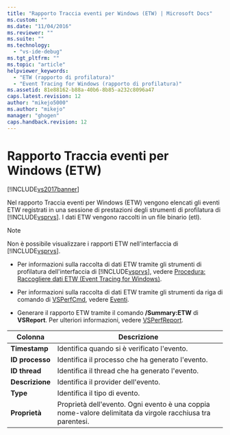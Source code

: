 ```yaml
---
title: "Rapporto Traccia eventi per Windows (ETW) | Microsoft Docs"
ms.custom: ""
ms.date: "11/04/2016"
ms.reviewer: ""
ms.suite: ""
ms.technology: 
  - "vs-ide-debug"
ms.tgt_pltfrm: ""
ms.topic: "article"
helpviewer_keywords: 
  - "ETW (rapporto di profilatura)"
  - "Event Tracing for Windows (rapporto di profilatura)"
ms.assetid: 81e88162-b88a-40b6-8b85-a232c8096a47
caps.latest.revision: 12
author: "mikejo5000"
ms.author: "mikejo"
manager: "ghogen"
caps.handback.revision: 12
---
```

# Rapporto Traccia eventi per Windows (ETW)
[!INCLUDE[vs2017banner](../code-quality/includes/vs2017banner.md)]

Nel rapporto Traccia eventi per Windows \(ETW\) vengono elencati gli eventi ETW registrati in una sessione di prestazioni degli strumenti di profilatura di [!INCLUDE[vsprvs](../code-quality/includes/vsprvs_md.md)].  I dati ETW vengono raccolti in un file binario \(etl\).  
  
> [!NOTE]
>  Non è possibile visualizzare i rapporti ETW nell'interfaccia di [!INCLUDE[vsprvs](../code-quality/includes/vsprvs_md.md)].  
  
-   Per informazioni sulla raccolta di dati ETW tramite gli strumenti di profilatura dell'interfaccia di [!INCLUDE[vsprvs](../code-quality/includes/vsprvs_md.md)], vedere [Procedura: Raccogliere dati ETW \(Event Tracing for Windows\)](../profiling/how-to-collect-event-tracing-for-windows-etw-data.md).  
  
-   Per informazioni sulla raccolta di dati ETW tramite gli strumenti da riga di comando di [VSPerfCmd](../profiling/vsperfcmd.md), vedere [Eventi](../profiling/events-vsperfcmd.md).  
  
-   Generare il rapporto ETW tramite il comando **\/Summary:ETW** di **VSReport**.  Per ulteriori informazioni, vedere [VSPerfReport](../profiling/vsperfreport.md).  
  
|Colonna|Descrizione|  
|-------------|-----------------|  
|**Timestamp**|Identifica quando si è verificato l'evento.|  
|**ID processo**|Identifica il processo che ha generato l'evento.|  
|**ID thread**|Identifica il thread che ha generato l'evento.|  
|**Descrizione**|Identifica il provider dell'evento.|  
|**Type**|Identifica il tipo di evento.|  
|**Proprietà**|Proprietà dell'evento.  Ogni evento è una coppia nome\-valore delimitata da virgole racchiusa tra parentesi.|